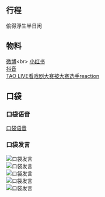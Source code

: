 ## 行程
偷得浮生半日闲

## 物料
[微博](https://weibo.com/5228056212/L2frVzysu?)<br>
[小红书](http://www.xiaohongshu.com/discovery/item/6197afb20000000021034ff0)<br>
[抖音](https://www.douyin.com/video/7032276112365423886)<br>
[TAO LIVE看戏剧大赛被大赛选手reaction](https://weibo.com/1779850265/L2eOcqJPe)<br>
## 口袋
### 口袋语音
[口袋语音](./pocket48/audios/)
### 口袋发言
![口袋发言](./pocket48/imgs/messages1.jpeg)<br>
![口袋发言](./pocket48/imgs/P1.jpeg)<br>
![口袋发言](./pocket48/imgs/P2.jpeg)<br>
![口袋发言](./pocket48/imgs/P3.jpeg)<br>
![口袋发言](./pocket48/imgs/P4.jpeg)<br>

